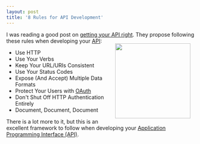 ```yaml
---
layout: post
title: '8 Rules for API Development'
---
```

I was reading a good post on <a href="http://wonderfullyflawed.com/2009/07/02/get-your-api-right.html" target="_blank">getting your API right</a>. They propose following these rules when developing your <a class="zem_slink" title="Application programming interface" rel="wikipedia" href="http://en.wikipedia.org/wiki/Application_programming_interface">API</a>:<a href="http://hueniverse.com/oauth/"><img class="alignnone" style="padding: 15px;" title="oAuth" src="http://kinlane-productions.s3.amazonaws.com/OAuth.png" alt="" width="200" align="right" /></a>
<ul class="mainlist">
	<li>Use HTTP</li>
	<li>Use Your Verbs</li>
	<li>Keep Your URL/URIs Consistent</li>
	<li>Use Your Status Codes</li>
	<li>Expose (And Accept) Multiple Data Formats</li>
	<li>Protect Your Users with <a href="http://hueniverse.com/oauth/" target="_blank">OAuth</a></li>
	<li>Don't Shut Off HTTP Authentication Entirely</li>
	<li>Document, Document, Document</li>
</ul>
There is a lot more to it, but this is an excellent framework to follow when developing your <a href="http://www.kinlane.com/category/application-program-interface/">Application Programming Interface (API)</a>.
